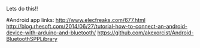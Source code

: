 Lets do this!!


#Android app links:
http://www.elecfreaks.com/677.html
http://blog.rhesoft.com/2014/06/27/tutorial-how-to-connect-an-android-device-with-arduino-and-bluetooth/
https://github.com/akexorcist/Android-BluetoothSPPLibrary
